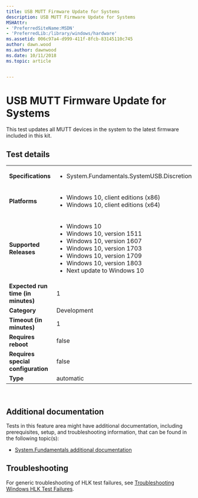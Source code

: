 ```yaml
---
title: USB MUTT Firmware Update for Systems
description: USB MUTT Firmware Update for Systems
MSHAttr:
- 'PreferredSiteName:MSDN'
- 'PreferredLib:/library/windows/hardware'
ms.assetid: 006c97a4-d999-411f-8fcb-83145110c745
author: dawn.wood
ms.author: dawnwood
ms.date: 10/11/2018
ms.topic: article


---
```


# <span id="p_hlk_test.f5a4695e-52ca-42ab-bb38-a4c1ca939e21"></span>USB MUTT Firmware Update for Systems


This test updates all MUTT devices in the system to the latest firmware included in this kit.

## Test details
|||
|---|---|
| **Specifications**  | <ul><li>System.Fundamentals.SystemUSB.Discretional</li></ul> |  
| **Platforms**   | <ul><li>Windows 10, client editions (x86)</li><li>Windows 10, client editions (x64)</li></ul> |
| **Supported Releases** | <ul><li>Windows 10</li><li>Windows 10, version 1511</li><li>Windows 10, version 1607</li><li>Windows 10, version 1703</li><li>Windows 10, version 1709</li><li>Windows 10, version 1803</li><li>Next update to Windows 10</li></ul> |
|**Expected run time (in minutes)**| 1 |
|**Category**| Development |
|**Timeout (in minutes)**| 1 |
|**Requires reboot**| false |
|**Requires special configuration**| false |
|**Type**| automatic |

 

## <span id="Additional_documentation"></span><span id="additional_documentation"></span><span id="ADDITIONAL_DOCUMENTATION"></span>Additional documentation


Tests in this feature area might have additional documentation, including prerequisites, setup, and troubleshooting information, that can be found in the following topic(s):

-   [System.Fundamentals additional documentation](system-fundamentals-additional-documentation.md)

## <span id="Troubleshooting"></span><span id="troubleshooting"></span><span id="TROUBLESHOOTING"></span>Troubleshooting


For generic troubleshooting of HLK test failures, see [Troubleshooting Windows HLK Test Failures](..\user\troubleshooting-windows-hlk-test-failures.md).

 

 






